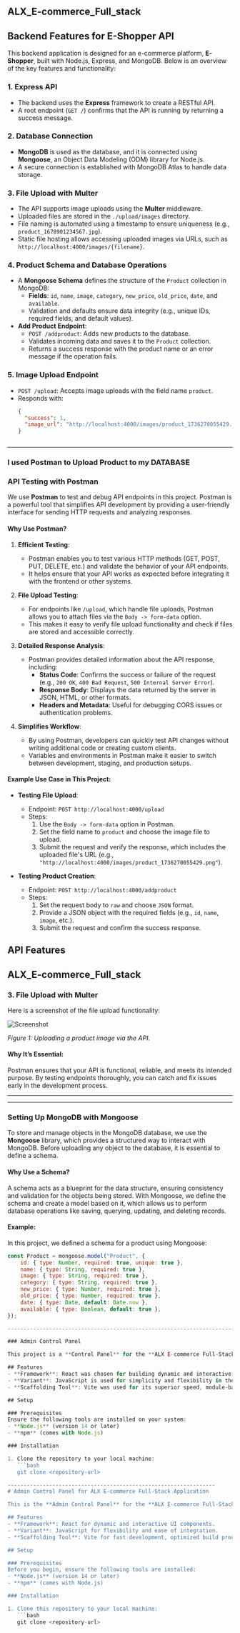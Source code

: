 ## ALX_E-commerce_Full_stack



## Backend Features for E-Shopper API

This backend application is designed for an e-commerce platform, **E-Shopper**, built with Node.js, Express, and MongoDB. Below is an overview of the key features and functionality:

### 1. **Express API**
- The backend uses the **Express** framework to create a RESTful API.
- A root endpoint (`GET /`) confirms that the API is running by returning a success message.

### 2. **Database Connection**
- **MongoDB** is used as the database, and it is connected using **Mongoose**, an Object Data Modeling (ODM) library for Node.js.
- A secure connection is established with MongoDB Atlas to handle data storage.

### 3. **File Upload with Multer**
- The API supports image uploads using the **Multer** middleware.
- Uploaded files are stored in the `./upload/images` directory.
- File naming is automated using a timestamp to ensure uniqueness (e.g., `product_1678901234567.jpg`).
- Static file hosting allows accessing uploaded images via URLs, such as `http://localhost:4000/images/{filename}`.

### 4. **Product Schema and Database Operations**
- A **Mongoose Schema** defines the structure of the `Product` collection in MongoDB:
  - **Fields**: `id`, `name`, `image`, `category`, `new_price`, `old_price`, `date`, and `available`.
  - Validation and defaults ensure data integrity (e.g., unique IDs, required fields, and default values).
- **Add Product Endpoint**:
  - `POST /addproduct`: Adds new products to the database.
  - Validates incoming data and saves it to the `Product` collection.
  - Returns a success response with the product name or an error message if the operation fails.

### 5. **Image Upload Endpoint**
- `POST /upload`: Accepts image uploads with the field name `product`.
- Responds with:
  ```json
  {
    "success": 1,
    "image_url": "http://localhost:4000/images/product_1736270055429.png"
  }



--------------------------------------------------------------------------------------------------------------------------------------

### I used Postman to Upload Product to my DATABASE

### API Testing with Postman

We use **Postman** to test and debug API endpoints in this project. Postman is a powerful tool that simplifies API development by providing a user-friendly interface for sending HTTP requests and analyzing responses.

#### Why Use Postman?

1. **Efficient Testing**:
   - Postman enables you to test various HTTP methods (GET, POST, PUT, DELETE, etc.) and validate the behavior of your API endpoints.
   - It helps ensure that your API works as expected before integrating it with the frontend or other systems.

2. **File Upload Testing**:
   - For endpoints like `/upload`, which handle file uploads, Postman allows you to attach files via the `Body -> form-data` option.
   - This makes it easy to verify file upload functionality and check if files are stored and accessible correctly.

3. **Detailed Response Analysis**:
   - Postman provides detailed information about the API response, including:
     - **Status Code**: Confirms the success or failure of the request (e.g., `200 OK`, `400 Bad Request`, `500 Internal Server Error`).
     - **Response Body**: Displays the data returned by the server in JSON, HTML, or other formats.
     - **Headers and Metadata**: Useful for debugging CORS issues or authentication problems.

4. **Simplifies Workflow**:
   - By using Postman, developers can quickly test API changes without writing additional code or creating custom clients.
   - Variables and environments in Postman make it easier to switch between development, staging, and production setups.

#### Example Use Case in This Project:

- **Testing File Upload**: 
  - Endpoint: `POST http://localhost:4000/upload`
  - Steps:
    1. Use the `Body -> form-data` option in Postman.
    2. Set the field name to `product` and choose the image file to upload.
    3. Submit the request and verify the response, which includes the uploaded file's URL (e.g., `"http://localhost:4000/images/product_1736270055429.png"`).

- **Testing Product Creation**:
  - Endpoint: `POST http://localhost:4000/addproduct`
  - Steps:
    1. Set the request body to `raw` and choose `JSON` format.
    2. Provide a JSON object with the required fields (e.g., `id`, `name`, `image`, etc.).
    3. Submit the request and confirm the success response.

## API Features

## ALX_E-commerce_Full_stack

### 3. **File Upload with Multer**
Here is a screenshot of the file upload functionality:

![Screenshot](./Screenshot_Readme/Screenshot_Postman_extension.png)

*Figure 1: Uploading a product image via the API.*

#### Why It’s Essential:
Postman ensures that your API is functional, reliable, and meets its intended purpose. By testing endpoints thoroughly, you can catch and fix issues early in the development process.



---------------------------------------------------------------
---------------------------------------------------------------
### Setting Up MongoDB with Mongoose

To store and manage objects in the MongoDB database, we use the **Mongoose** library, which provides a structured way to interact with MongoDB. Before uploading any object to the database, it is essential to define a schema. 

#### Why Use a Schema?
A schema acts as a blueprint for the data structure, ensuring consistency and validation for the objects being stored. With Mongoose, we define the schema and create a model based on it, which allows us to perform database operations like saving, querying, updating, and deleting records.

#### Example:
In this project, we defined a schema for a product using Mongoose:
```javascript
const Product = mongoose.model("Product", {
    id: { type: Number, required: true, unique: true },
    name: { type: String, required: true },
    image: { type: String, required: true },
    category: { type: String, required: true },
    new_price: { type: Number, required: true },
    old_price: { type: Number, required: true },
    date: { type: Date, default: Date.now },
    available: { type: Boolean, default: true },
});

------------------------------------------------------------------------------------------------------------------------------------

### Admin Control Panel  

This project is a **Control Panel** for the **ALX E-commerce Full-Stack Application**. The panel is built using **Vite**, which provides a fast and lightweight development environment for modern web applications.  

## Features  
- **Framework**: React was chosen for building dynamic and interactive components.  
- **Variant**: JavaScript is used for simplicity and flexibility in the development process.  
- **Scaffolding Tool**: Vite was used for its superior speed, module-based development, and Hot Module Replacement (HMR) capabilities.  

## Setup  

### Prerequisites  
Ensure the following tools are installed on your system:  
- **Node.js** (version 14 or later)  
- **npm** (comes with Node.js)  

### Installation  

1. Clone the repository to your local machine:  
   ```bash
   git clone <repository-url>

-----------------------------------------------------------------
# Admin Control Panel for ALX E-commerce Full-Stack Application  

This is the **Admin Control Panel** for the **ALX E-commerce Full-Stack Application**, designed to manage and oversee the application's functionality. It is built using **React** and **Vite** for a fast, modern, and efficient development experience.

## Features  
- **Framework**: React for dynamic and interactive UI components.  
- **Variant**: JavaScript for flexibility and ease of integration.  
- **Scaffolding Tool**: Vite for fast development, optimized build processes, and Hot Module Replacement (HMR).  

## Setup  

### Prerequisites  
Before you begin, ensure the following tools are installed:  
- **Node.js** (version 14 or later)  
- **npm** (comes with Node.js)  

### Installation  

1. Clone this repository to your local machine:  
   ```bash
   git clone <repository-url>
